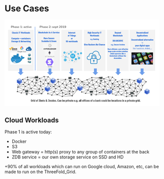 # Use Cases

![alt_text](img/use_cases.jpg)

## Cloud Workloads

Phase 1 is active today:

- Docker
- S3
- Web gateway = http(s) proxy to any group of containers at the back
- ZDB service = our own storage service on SSD and HD

+90% of all workloads which can run on Google cloud, Amazon, etc, can be made to run on the ThreeFold_Grid.
